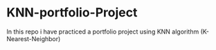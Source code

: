 # KNN-portfolio-Project

In this repo i have practiced a portfolio project using KNN algorithm (K-Nearest-Neighbor)
